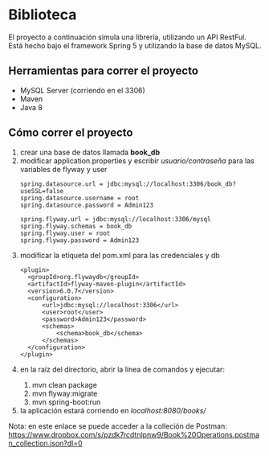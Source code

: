# Biblioteca 

El proyecto a continuación simula una librería, utilizando un API RestFul. Está hecho bajo el framework Spring 5 y utilizando la base de datos MySQL.  
## Herramientas para correr el proyecto 

- MySQL Server (corriendo en el 3306)
- Maven
- Java 8

## Cómo correr el proyecto
<ol> 
<li>crear una base de datos llamada <strong> book_db</strong></li>
<li>modificar application.properties y escribir <em>usuario/contraseña</em> para las variables de flyway y user</li>
    
    spring.datasource.url = jdbc:mysql://localhost:3306/book_db?useSSL=false
    spring.datasource.username = root
    spring.datasource.password = Admin123
    
    spring.flyway.url = jdbc:mysql://localhost:3306/mysql
    spring.flyway.schemas = book_db
    spring.flyway.user = root
    spring.flyway.password = Admin123
      
  
<li>modificar la etiqueta del pom.xml para las credenciales y db</li>

    <plugin>
      <groupId>org.flywaydb</groupId>
      <artifactId>flyway-maven-plugin</artifactId>
      <version>6.0.7</version>
      <configuration>
          <url>jdbc:mysql://localhost:3306</url>
          <user>root</user>
          <password>Admin123</password>
          <schemas>
              <schema>book_db</schema>
          </schemas>
      </configuration>
    </plugin>

<li> en la raíz del directorio, abrir la línea de comandos y ejecutar:</li>
      <ol>
      <li>mvn clean package </li>
      <li>mvn flyway:migrate</li>
      <li>mvn spring-boot:run</li>
      </ol>

<li> la aplicación estará corriendo en <em>localhost:8080/books/</em></li>
</ol>

Nota: en este enlace se puede acceder a la colleción de Postman: https://www.dropbox.com/s/pzdk7rcdtnlpnw9/Book%20Operations.postman_collection.json?dl=0